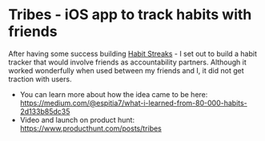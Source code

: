 # Tribes - iOS app to track habits with friends

After having some success building [Habit Streaks](https://itunes.apple.com/us/app/habit-streaks-create-good-habits-break-bad-ones/id888808618?mt=8) - I set out to build a habit tracker that would involve friends as accountability partners. Although it worked wonderfully when used between my friends and I, it did not get traction with users. 

* You can learn more about how the idea came to be here: https://medium.com/@espitia7/what-i-learned-from-80-000-habits-2d133b85dc35
* Video and launch on product hunt: https://www.producthunt.com/posts/tribes

